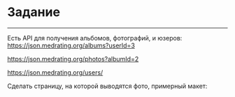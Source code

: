 # Задание
***
Есть API для получения альбомов, фотографий, и юзеров: 
https://json.medrating.org/albums?userId=3

https://json.medrating.org/photos?albumId=2

https://json.medrating.org/users/

Сделать страницу, на которой выводятся фото, примерный макет:

